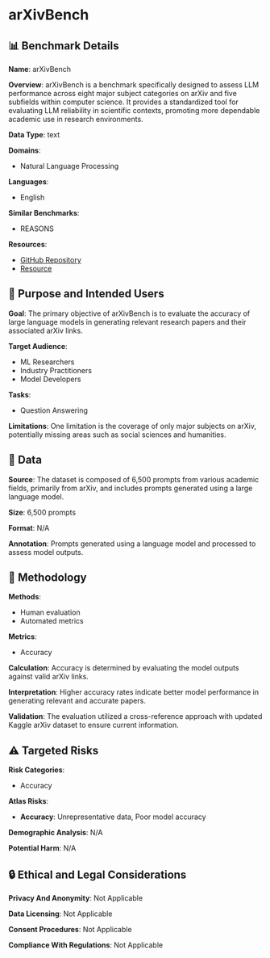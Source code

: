 # arXivBench

## 📊 Benchmark Details

**Name**: arXivBench

**Overview**: arXivBench is a benchmark specifically designed to assess LLM performance across eight major subject categories on arXiv and five subfields within computer science. It provides a standardized tool for evaluating LLM reliability in scientific contexts, promoting more dependable academic use in research environments.

**Data Type**: text

**Domains**:
- Natural Language Processing

**Languages**:
- English

**Similar Benchmarks**:
- REASONS

**Resources**:
- [GitHub Repository](https://github.com/liningresearch/arXivBench)
- [Resource](https://huggingface.co/datasets/arXivBenchLLM/arXivBench)

## 🎯 Purpose and Intended Users

**Goal**: The primary objective of arXivBench is to evaluate the accuracy of large language models in generating relevant research papers and their associated arXiv links.

**Target Audience**:
- ML Researchers
- Industry Practitioners
- Model Developers

**Tasks**:
- Question Answering

**Limitations**: One limitation is the coverage of only major subjects on arXiv, potentially missing areas such as social sciences and humanities.

## 💾 Data

**Source**: The dataset is composed of 6,500 prompts from various academic fields, primarily from arXiv, and includes prompts generated using a large language model.

**Size**: 6,500 prompts

**Format**: N/A

**Annotation**: Prompts generated using a language model and processed to assess model outputs.

## 🔬 Methodology

**Methods**:
- Human evaluation
- Automated metrics

**Metrics**:
- Accuracy

**Calculation**: Accuracy is determined by evaluating the model outputs against valid arXiv links.

**Interpretation**: Higher accuracy rates indicate better model performance in generating relevant and accurate papers.

**Validation**: The evaluation utilized a cross-reference approach with updated Kaggle arXiv dataset to ensure current information.

## ⚠️ Targeted Risks

**Risk Categories**:
- Accuracy

**Atlas Risks**:
- **Accuracy**: Unrepresentative data, Poor model accuracy

**Demographic Analysis**: N/A

**Potential Harm**: N/A

## 🔒 Ethical and Legal Considerations

**Privacy And Anonymity**: Not Applicable

**Data Licensing**: Not Applicable

**Consent Procedures**: Not Applicable

**Compliance With Regulations**: Not Applicable

